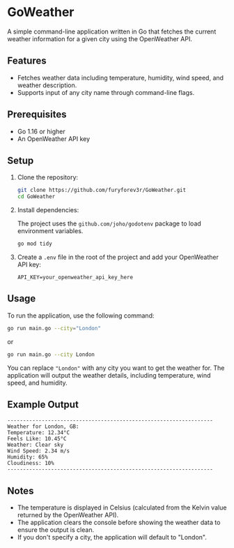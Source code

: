 # GoWeather

A simple command-line application written in Go that fetches the current weather information for a given city using the OpenWeather API.

## Features

- Fetches weather data including temperature, humidity, wind speed, and weather description.
- Supports input of any city name through command-line flags.

## Prerequisites

- Go 1.16 or higher
- An OpenWeather API key

## Setup

1. Clone the repository:

   ```bash
   git clone https://github.com/furyforev3r/GoWeather.git
   cd GoWeather
   ```

2. Install dependencies:

   The project uses the `github.com/joho/godotenv` package to load environment variables.

   ```bash
   go mod tidy
   ```

3. Create a `.env` file in the root of the project and add your OpenWeather API key:

   ```env
   API_KEY=your_openweather_api_key_here
   ```

## Usage

To run the application, use the following command:

```bash
go run main.go --city="London"
```

or

```bash
go run main.go --city London
```


You can replace `"London"` with any city you want to get the weather for. The application will output the weather details, including temperature, wind speed, and humidity.

## Example Output

```
------------------------------------------------------------------
Weather for London, GB:
Temperature: 12.34°C
Feels Like: 10.45°C
Weather: Clear sky
Wind Speed: 2.34 m/s
Humidity: 65%
Cloudiness: 10%
------------------------------------------------------------------
```

## Notes

- The temperature is displayed in Celsius (calculated from the Kelvin value returned by the OpenWeather API).
- The application clears the console before showing the weather data to ensure the output is clean.
- If you don't specify a city, the application will default to "London".
